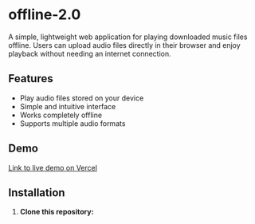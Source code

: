 # offline-2.0

A simple, lightweight web application for playing downloaded music files offline. Users can upload audio files directly in their browser and enjoy playback without needing an internet connection.

## Features

- Play audio files stored on your device
- Simple and intuitive interface
- Works completely offline
- Supports multiple audio formats

## Demo

[Link to live demo on Vercel](#) <!-- Replace `#` with your Vercel URL once deployed -->

## Installation

1. **Clone this repository:**
   ```bash
   
